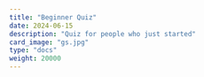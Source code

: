 ```yaml
---
title: "Beginner Quiz"
date: 2024-06-15
description: "Quiz for people who just started"
card_image: "gs.jpg"
type: "docs"
weight: 20000
---
```


